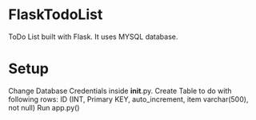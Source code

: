 # FlaskTodoList

ToDo List built with Flask. It uses MYSQL database.

# Setup

Change Database Credentials inside __init__.py.
Create Table to do with following rows: ID (INT, Primary KEY, auto_increment, item varchar(500), not null)
Run app.py()

